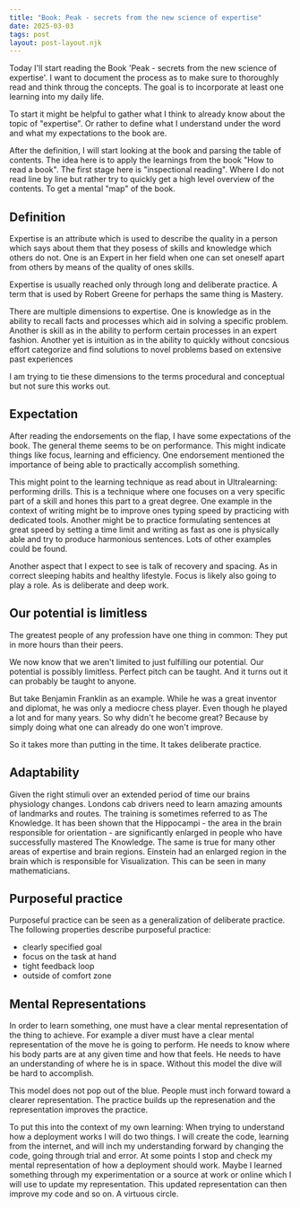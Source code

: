 ```yaml
---
title: "Book: Peak - secrets from the new science of expertise"
date: 2025-03-03
tags: post
layout: post-layout.njk
---
```


Today I'll start reading the Book 'Peak - secrets from the new science of
expertise'. I want to document the process as to make sure to thoroughly read
and think throug the concepts. The goal is to incorporate at least one learning
into my daily life.

To start it might be helpful to gather what I think to already know about the
topic of "expertise". Or rather to define what I understand under the word and
what my expectations to the book are.

After the definition, I will start looking at the book and parsing the table of
contents. The idea here is to apply the learnings from the book "How to read a
book". The first stage here is "inspectional reading". Where I do not read line
by line but rather try to quickly get a high level overview of the contents. To
get a mental "map" of the book.

## Definition

Expertise is an attribute which is used to describe the quality in a person
which says about them that they posess of skills and knowledge which others do
not. One is an Expert in her field when one can set oneself apart from others
by means of the quality of ones skills.

Expertise is usually reached only through long and deliberate practice.
A term that is used by Robert Greene for perhaps the same thing is Mastery.

There are multiple dimensions to expertise. One is knowledge as in the ability
to recall facts and processes which aid in solving a specific problem. Another
is skill as in the ability to perform certain processes in an expert fashion.
Another yet is intuition as in the ability to quickly without concsious effort
categorize and find solutions to novel problems based on extensive past
experiences

I am trying to tie these dimensions to the terms procedural and conceptual 
but not sure this works out.

## Expectation

After reading the endorsements on the flap, I have some expectations of the
book. The general theme seems to be on performance. This might indicate things
like focus, learning and efficiency. One endorsement mentioned the importance
of being able to practically accomplish something. 

This might point to the learning technique as read about in Ultralearning:
performing drills. This is a technique where one focuses on a very specific
part of a skill and hones this part to a great degree. One example in the
context of writing might be to improve ones typing speed by practicing with
dedicated tools. Another might be to practice formulating sentences at great
speed by setting a time limit and writing as fast as one is physically able and
try to produce harmonious sentences. Lots of other examples could be found.

Another aspect that I expect to see is talk of recovery and spacing. As in
correct sleeping habits and healthy lifestyle. Focus is likely also going to
play a role. As is deliberate and deep work.

## Our potential is limitless

The greatest people of any profession have one thing in common: They put in
more hours than their peers. 

We now know that we aren't limited to just fulfilling our potential. Our
potential is possibly limitless. Perfect pitch can be taught. And it turns out
it can probably be taught to anyone.

But take Benjamin Franklin as an example. While he
was a great inventor and diplomat, he was only a mediocre chess player. Even
though he played a lot and for many years. So why didn't he become great? Because
by simply doing what one can already do one won't improve.

So it takes more than putting in the time. It takes deliberate practice.

## Adaptability

Given the right stimuli over an extended period of time our brains physiology
changes. Londons cab drivers need to learn amazing amounts of landmarks and
routes. The training is sometimes referred to as The Knowledge. It has been
shown that the Hippocampi - the area in the brain responsible for orientation -
are significantly enlarged in people who have successfully mastered The
Knowledge. The same is true for many other areas of expertise and brain
regions. Einstein had an enlarged region in the brain which is responsible for
Visualization. This can be seen in many mathematicians.

## Purposeful practice

Purposeful practice can be seen as a generalization of deliberate practice.
The following properties describe purposeful practice:  

- clearly specified goal
- focus on the task at hand
- tight feedback loop
- outside of comfort zone 

## Mental Representations

In order to learn something, one must have a clear mental representation of the
thing to achieve. For example a diver must have a clear mental representation
of the move he is going to perform. He needs to know where his body parts are
at any given time and how that feels. He needs to have an understanding of
where he is in space. Without this model the dive will be hard to accomplish.

This model does not pop out of the blue. People must inch forward toward a
clearer representation. The practice builds up the represenation and the
representation improves the practice.

To put this into the context of my own learning: When trying to understand how
a deployment works I will do two things. I will create the code, learning from
the internet, and will inch my understanding forward by changing the code,
going through trial and error. At some points I stop and check my mental
representation of how a deployment should work. Maybe I learned something
through my experimentation or a source at work or online which I will use to
update my representation. This updated representation can then improve my code
and so on. A virtuous circle.
